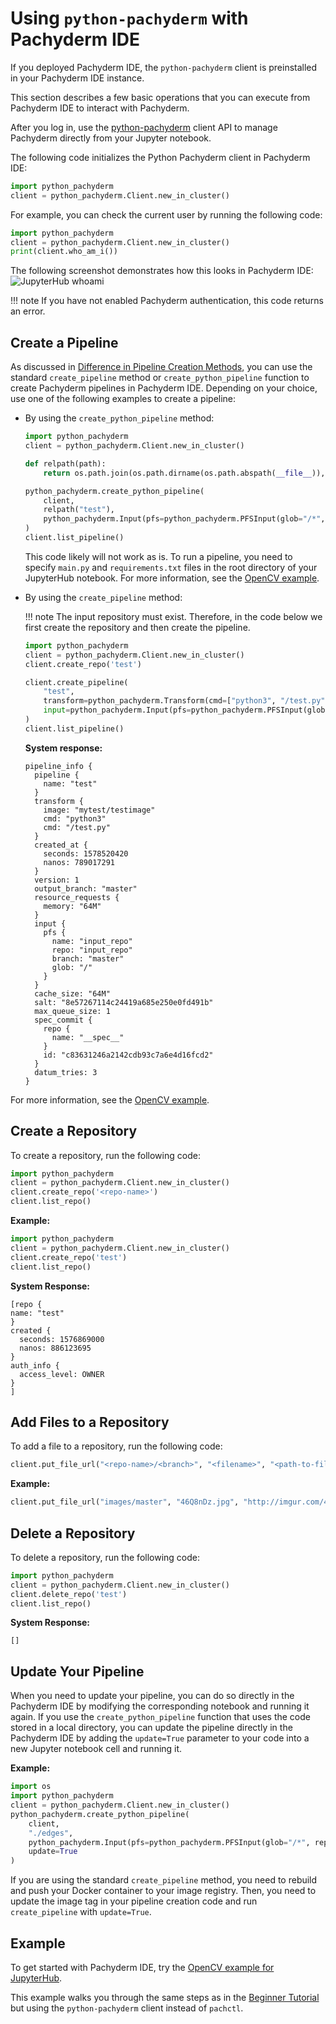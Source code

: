 # Using `python-pachyderm` with Pachyderm IDE

If you deployed Pachyderm IDE,
the `python-pachyderm` client is preinstalled in your Pachyderm IDE instance.

This section describes a few basic operations that you can execute from Pachyderm IDE
to interact with Pachyderm.

After you log in, use the [python-pachyderm](https://pachyderm.github.io/python-pachyderm/python_pachyderm.html#header-functions)
client API to manage Pachyderm directly from your Jupyter notebook.

The following code initializes the Python Pachyderm client in Pachyderm IDE:

```python
import python_pachyderm
client = python_pachyderm.Client.new_in_cluster()
```

For example, you can check the current user by
running the following code:

```python
import python_pachyderm
client = python_pachyderm.Client.new_in_cluster()
print(client.who_am_i())
```

The following screenshot demonstrates how this looks in Pachyderm IDE:
![JupyterHub whoami](../../assets/images/s_jupyterhub_whoami.png)

!!! note
    If you have not enabled Pachyderm authentication, this
    code returns an error.

## Create a Pipeline

As discussed in [Difference in Pipeline Creation Methods](../../use-pachyderm-ide/#difference-in-pipeline-creation-methods),
you can use the standard `create_pipeline` method or `create_python_pipeline`
function to create Pachyderm pipelines in Pachyderm IDE. Depending on your
choice, use one of the following examples to create a pipeline:

* By using the `create_python_pipeline` method:

    ```python
    import python_pachyderm
    client = python_pachyderm.Client.new_in_cluster()

    def relpath(path):
        return os.path.join(os.path.dirname(os.path.abspath(__file__)), path)

    python_pachyderm.create_python_pipeline(
        client,
        relpath("test"),
        python_pachyderm.Input(pfs=python_pachyderm.PFSInput(glob="/*", repo="input_repo")),
    )
    client.list_pipeline()
    ```

    This code likely will not work as is. To run a pipeline, you need to specify
    `main.py` and `requirements.txt` files in the root directory of your
    JupyterHub notebook. For more information, see the
    [OpenCV example](https://github.com/pachyderm/python-pachyderm/blob/master/examples/opencv).

* By using the `create_pipeline` method:

    !!! note
        The input repository must exist. Therefore, in the
        code below we first create the repository and then
        create the pipeline.

    ```python
    import python_pachyderm
    client = python_pachyderm.Client.new_in_cluster()
    client.create_repo('test')

    client.create_pipeline(
        "test",
        transform=python_pachyderm.Transform(cmd=["python3", "/test.py"], image="mytest/testimage"),
        input=python_pachyderm.Input(pfs=python_pachyderm.PFSInput(glob="/", repo="input_repo")),
    )
    client.list_pipeline()
    ```

    **System response:**

    ```
    pipeline_info {
      pipeline {
        name: "test"
      }
      transform {
        image: "mytest/testimage"
        cmd: "python3"
        cmd: "/test.py"
      }
      created_at {
        seconds: 1578520420
        nanos: 789017291
      }
      version: 1
      output_branch: "master"
      resource_requests {
        memory: "64M"
      }
      input {
        pfs {
          name: "input_repo"
          repo: "input_repo"
          branch: "master"
          glob: "/"
        }
      }
      cache_size: "64M"
      salt: "8e57267114c24419a685e250e0fd491b"
      max_queue_size: 1
      spec_commit {
        repo {
          name: "__spec__"
        }
        id: "c83631246a2142cdb93c7a6e4d16fcd2"
      }
      datum_tries: 3
    }
    ```

For more information, see the
[OpenCV example](https://github.com/pachyderm/python-pachyderm/blob/master/examples/opencv/opencv.py).

## Create a Repository

To create a repository, run the following code:

```python
import python_pachyderm
client = python_pachyderm.Client.new_in_cluster()
client.create_repo('<repo-name>')
client.list_repo()
```

**Example:**

```python
import python_pachyderm
client = python_pachyderm.Client.new_in_cluster()
client.create_repo('test')
client.list_repo()
```

**System Response:**

```
[repo {
name: "test"
}
created {
  seconds: 1576869000
  nanos: 886123695
}
auth_info {
  access_level: OWNER
}
]
```

## Add Files to a Repository

To add a file to a repository, run the following code:

```python
client.put_file_url("<repo-name>/<branch>", "<filename>", "<path-to-file>")
```

**Example:**

```python
client.put_file_url("images/master", "46Q8nDz.jpg", "http://imgur.com/46Q8nDz.jpg")
```

## Delete a Repository

To delete a repository, run the following code:

```python
import python_pachyderm
client = python_pachyderm.Client.new_in_cluster()
client.delete_repo('test')
client.list_repo()
```

**System Response:**

```
[]
```

## Update Your Pipeline

When you need to update your pipeline, you can do so directly in the
Pachyderm IDE by modifying the corresponding notebook and running it
again. If you use the `create_python_pipeline` function that uses the
code stored in a local directory, you can update the pipeline directly
in the Pachyderm IDE by adding the `update=True` parameter to your
code into a new Jupyter notebook cell and running it.

**Example:**

```python hl_lines="8"
import os
import python_pachyderm
client = python_pachyderm.Client.new_in_cluster()
python_pachyderm.create_python_pipeline(
    client,
    "./edges",
    python_pachyderm.Input(pfs=python_pachyderm.PFSInput(glob="/*", repo="images")),
    update=True
)
```

If you are using the standard `create_pipeline` method,
you need to rebuild and push your Docker container to your image
registry. Then, you need to update the image tag in your pipeline
creation code and run `create_pipeline` with `update=True`.

## Example

To get started with Pachyderm IDE, try the
[OpenCV example for JupyterHub](https://github.com/pachyderm/jupyterhub-pachyderm/blob/master/doc/opencv.md).

This example walks you through the same steps as in the
[Beginner Tutorial](../../../getting_started/beginner_tutorial/) but using the
`python-pachyderm` client instead of `pachctl`.
